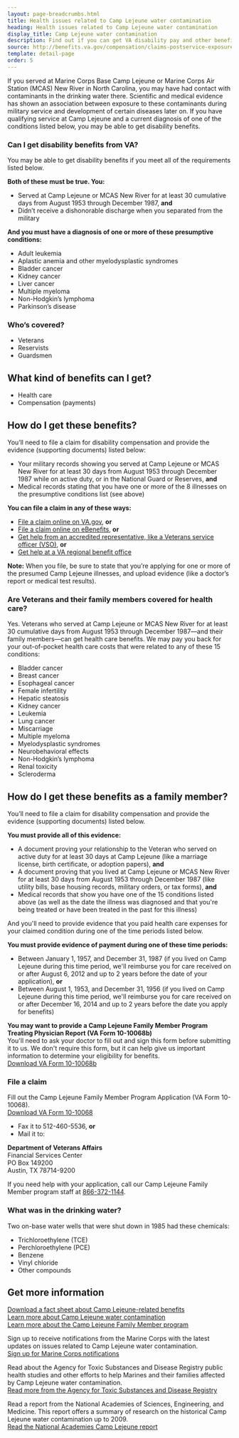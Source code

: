 ```yaml
---
layout: page-breadcrumbs.html
title: Health issues related to Camp Lejeune water contamination
heading: Health issues related to Camp Lejeune water contamination
display_title: Camp Lejeune water contamination
description: Find out if you can get VA disability pay and other benefits for illnesses related to Camp Lejeune water contamination. Learn how to file Camp Lejeune water contamination claims for Veterans or family members.
source: http://benefits.va.gov/compensation/claims-postservice-exposures-camp_lejeune_water.asp
template: detail-page
order: 5
---
```


<div class="va-introtext">

If you served at Marine Corps Base Camp Lejeune or Marine Corps Air Station (MCAS) New River in North Carolina, you may have had contact with contaminants in the drinking water there. Scientific and medical evidence has shown an association between exposure to these contaminants during military service and development of certain diseases later on. If you have qualifying service at Camp Lejeune and a current diagnosis of one of the conditions listed below, you may be able to get disability benefits.

</div>


<div class="feature" markdown="1">

### Can I get disability benefits from VA?

You may be able to get disability benefits if you meet all of the requirements listed below.

**Both of these must be true. You:**

- Served at Camp Lejeune or MCAS New River for at least 30 cumulative days from August 1953 through December 1987, **and**
- Didn’t receive a dishonorable discharge when you separated from the military

**And you must have a diagnosis of one or more of these presumptive conditions:**
- Adult leukemia
- Aplastic anemia and other myelodysplastic syndromes
- Bladder cancer
- Kidney cancer
- Liver cancer
- Multiple myeloma
- Non-Hodgkin’s lymphoma
- Parkinson’s disease

### Who’s covered?

- Veterans
- Reservists
- Guardsmen

</div>

## What kind of benefits can I get?

- Health care
- Compensation (payments)

## How do I get these benefits?

You’ll need to file a claim for disability compensation and provide the evidence (supporting documents) listed below:
- Your military records showing you served at Camp Lejeune or MCAS New River for at least 30 days from August 1953 through December 1987 while on active duty, or in the National Guard or Reserves, **and**
- Medical records stating that you have one or more of the 8 illnesses on the presumptive conditions list (see above)

**You can file a claim in any of these ways:**
- [File a claim online on VA.gov](/disability/how-to-file-claim/), **or**
- [File a claim online on eBenefits](http://www.ebenefits.va.gov), **or**
- [Get help from an accredited representative, like a Veterans service officer (VSO)](/disability/get-help-filing-claim/), **or**
- [Get help at a VA regional benefit office](/find-locations/?facilityType=benefits)

**Note:** When you file, be sure to state that you’re applying for one or more of the presumed Camp Lejeune illnesses, and upload evidence (like a doctor’s report or medical test results).

### Are Veterans and their family members covered for health care?

Yes. Veterans who served at Camp Lejeune or MCAS New River for at least 30 cumulative days from August 1953 through December 1987—and their family members—can get health care benefits. We may pay you back for your out-of-pocket health care costs that were related to any of these 15 conditions:

- Bladder cancer
- Breast cancer
- Esophageal cancer
- Female infertility
- Hepatic steatosis
- Kidney cancer
- Leukemia
- Lung cancer
- Miscarriage
- Multiple myeloma
- Myelodysplastic syndromes
- Neurobehavioral effects
- Non-Hodgkin’s lymphoma
- Renal toxicity
- Scleroderma

## How do I get these benefits as a family member?

You’ll need to file a claim for disability compensation and provide the evidence (supporting documents) listed below.

**You must provide all of this evidence:**
- A document proving your relationship to the Veteran who served on active duty for at least 30 days at Camp Lejeune (like a marriage license, birth certificate, or adoption papers), **and**
- A document proving that you lived at Camp Lejeune or MCAS New River for at least 30 days from August 1953 through December 1987 (like utility bills, base housing records, military orders, or tax forms), **and**
- Medical records that show you have one of the 15 conditions listed above (as well as the date the illness was diagnosed and that you're being treated or have been treated in the past for this illness)

And you'll need to provide evidence that you paid health care expenses for your claimed condition during one of the time periods listed below.

**You must provide evidence of payment during one of these time periods:**
- Between January 1, 1957, and December 31, 1987 (if you lived on Camp Lejeune during this time period, we'll reimburse you for care received on or after August 6, 2012 and up to 2 years before the date of your application), **or**
- Between August 1, 1953, and December 31, 1956 (if you lived on Camp Lejeune during this time period, we'll reimburse you for care received on or after December 16, 2014 and up to 2 years before the date you apply for benefits)

**You may want to provide a Camp Lejeune Family Member Program Treating Physician Report (VA Form 10-10068b)**<br>
You'll need to ask your doctor to fill out and sign this form before submitting it to us. We don't require this form, but it can help give us important information to determine your eligibility for benefits.<br>
[Download VA Form 10-10068b](https://www.clfamilymembers.fsc.va.gov/Home/DownloadForm/10-10068b)


### File a claim

Fill out the Camp Lejeune Family Member Program Application (VA Form 10-10068).<br>
[Download VA Form 10-10068](https://www.clfamilymembers.fsc.va.gov/Home/DownloadForm/10-10068)

- Fax it to 512-460-5536, **or**
- Mail it to:

<p class="va-address-block">
<b>Department of Veterans Affairs</b><br>
Financial Services Center<br>
PO Box 149200<br>
Austin, TX 78714-9200<br>
</p>

If you need help with your application, call our Camp Lejeune Family Member program staff at <a href="tel:+18663721144">866-372-1144</a>. <br>
<div class="feature" markdown="1">

### What was in the drinking water?

Two on-base water wells that were shut down in 1985 had these chemicals:

- Trichloroethylene (TCE)
- Perchloroethylene (PCE)
- Benzene
- Vinyl chloride
- Other compounds

</div>

## Get more information

[Download a fact sheet about Camp Lejeune-related benefits](https://www.publichealth.va.gov/docs/exposures/camp_lejeune_brochure.pdf)<br>
[Learn more about Camp Lejeune water contamination](https://www.publichealth.va.gov/exposures/camp-lejeune/)<br>
[Learn more about the Camp Lejeune Family Member program](https://www.clfamilymembers.fsc.va.gov/)

Sign up to receive notifications from the Marine Corps with the latest updates on issues related to Camp Lejeune water contamination.<br>
[Sign up for Marine Corps notifications](https://clnr.hqi.usmc.mil/clwater/index.html)

Read about the Agency for Toxic Substances and Disease Registry public health studies and other efforts to help Marines and their families affected by Camp Lejeune water contamination. <br>
[Read more from the Agency for Toxic Substances and Disease Registry](https://www.atsdr.cdc.gov/sites/lejeune/)

Read a report from the National Academies of Sciences, Engineering, and Medicine. This report offers a summary of research on the historical Camp Lejeune water contamination up to 2009. <br>
[Read the National Academies Camp Lejeune report](http://dels.nas.edu/Report/Contaminated-Water-Supplies-Camp-Lejeune/12618)

